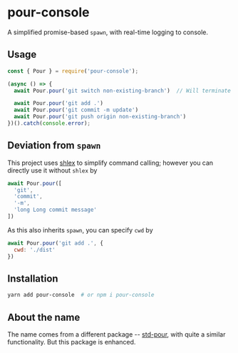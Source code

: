 # pour-console

A simplified promise-based `spawn`, with real-time logging to console.

## Usage

```js
const { Pour } = require('pour-console');

(async () => {
  await Pour.pour('git switch non-existing-branch')  // Will terminate at this line due to branch not existing.

  await Pour.pour('git add .')
  await Pour.pour('git commit -m update')
  await Pour.pour('git push origin non-existing-branch')
})().catch(console.error);
```

## Deviation from `spawn`

This project uses [shlex](https://github.com/rgov/node-shlex) to simplify command calling; however you can directly use it without `shlex` by

```js
await Pour.pour([
  'git',
  'commit',
  '-m',
  'long Long commit message'
])
```

As this also inherits `spawn`, you can specify `cwd` by

```js
await Pour.pour('git add .', {
  cwd: './dist'
})
```

## Installation

```sh
yarn add pour-console  # or npm i pour-console
```

## About the name

The name comes from a different package -- [std-pour](https://github.com/JoelBCarter/std-pour), with quite a similar functionality. But this package is enhanced.
